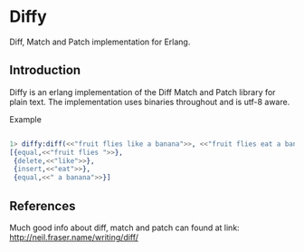 # Diffy

Diff, Match and Patch implementation for Erlang. 

## Introduction

Diffy is an erlang implementation of the Diff Match and Patch library for plain text.  The 
implementation uses binaries throughout and is utf-8 aware.

Example

```erlang

1> diffy:diff(<<"fruit flies like a banana">>, <<"fruit flies eat a banana">>)
[{equal,<<"fruit flies ">>},
 {delete,<<"like">>},
 {insert,<<"eat">>},
 {equal,<<" a banana">>}]
```

## References

Much good info about diff, match and patch can found at
link: http://neil.fraser.name/writing/diff/

